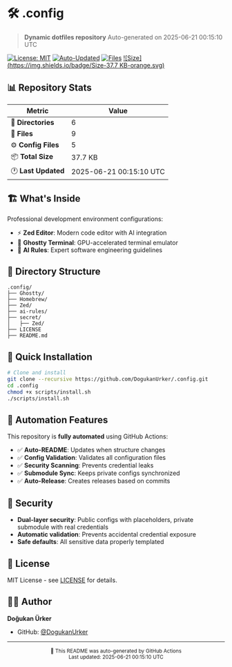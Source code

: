 # 🛠️ .config

> **Dynamic dotfiles repository**
> Auto-generated on 2025-06-21 00:15:10 UTC

[![License: MIT](https://img.shields.io/badge/License-MIT-yellow.svg)](https://opensource.org/licenses/MIT)
[![Auto-Updated](https://img.shields.io/badge/Auto--Updated-✅-green.svg)](https://github.com/DogukanUrker/.config/actions)
[![Files](https://img.shields.io/badge/Files-9-blue.svg)](#)
[![Size](https://img.shields.io/badge/Size-37.7 KB-orange.svg)](#)

## 📊 Repository Stats

| Metric | Value |
|--------|-------|
| 📁 **Directories** | 6 |
| 📄 **Files** | 9 |
| ⚙️ **Config Files** | 5 |
| 📦 **Total Size** | 37.7 KB |
| 🕐 **Last Updated** | 2025-06-21 00:15:10 UTC |

## 🏗️ What's Inside

Professional development environment configurations:

- ⚡ **Zed Editor**: Modern code editor with AI integration
- 👻 **Ghostty Terminal**: GPU-accelerated terminal emulator
- 🤖 **AI Rules**: Expert software engineering guidelines

## 📁 Directory Structure

```
.config/
├── Ghostty/
├── Homebrew/
├── Zed/
├── ai-rules/
├── secret/
│   ├── Zed/
├── LICENSE
├── README.md
```

## 🚀 Quick Installation

```bash
# Clone and install
git clone --recursive https://github.com/DogukanUrker/.config.git
cd .config
chmod +x scripts/install.sh
./scripts/install.sh
```

## 🤖 Automation Features

This repository is **fully automated** using GitHub Actions:

- ✅ **Auto-README**: Updates when structure changes
- ✅ **Config Validation**: Validates all configuration files
- ✅ **Security Scanning**: Prevents credential leaks
- ✅ **Submodule Sync**: Keeps private configs synchronized
- ✅ **Auto-Release**: Creates releases based on commits

## 🔐 Security

- **Dual-layer security**: Public configs with placeholders, private submodule with real credentials
- **Automatic validation**: Prevents accidental credential exposure
- **Safe defaults**: All sensitive data properly templated

## 📄 License

MIT License - see [LICENSE](LICENSE) for details.

## 👨‍💻 Author

**Doğukan Ürker**
- GitHub: [@DogukanUrker](https://github.com/DogukanUrker)

---

<div align="center">
  <sub>🤖 This README was auto-generated by GitHub Actions</sub><br>
  <sub>Last updated: 2025-06-21 00:15:10 UTC</sub>
</div>